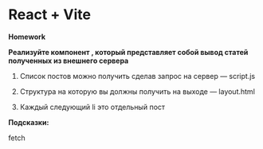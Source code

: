 # React + Vite

**Homework**

**Реализуйте компонент <PostCatalog />, который представляет собой вывод статей полученных из внешнего сервера**

1. Список постов можно получить сделав запрос на сервер — script.js

2. Структура на которую вы должны получить на выходе — layout.html

4. Каждый следующий li это отдельный пост

**Подсказки:**

fetch